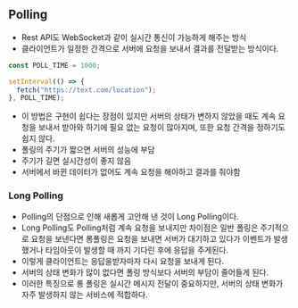 ## Polling

- Rest API도 WebSocket과 같이 실시간 통신이 가능하게 해주는 방식
- 클라이언트가 일정한 간격으로 서버에 요청을 보내서 결과를 전달받는 방식이다.

```js
const POLL_TIME = 1000;

setInterval(() => {
  fetch("https://text.com/location");
}, POLL_TIME);
```

- 이 방법은 구현이 쉽다는 장점이 있지만 서버의 상태가 변하지 않았을 때도 계속 요청을 보내서 받아와 하기에 필요 없는 요청이 많아지며, 또한 요청 간격을 정하기도 쉽지 않다.
- 폴링의 주기가 짧으면 서버의 성능에 부담
- 주기가 길면 실시간성이 좋지 않음
- 서버에서 바뀐 데이터가 없어도 계속 요청을 해야하고 결과를 줘야함

### Long Polling

- Polling의 단점으로 인해 새롭게 고안해 낸 것이 Long Polling이다.
- Long Polling도 Polling처럼 계속 요청을 보내지만 차이점은 일반 폴링은 주기적으로 요청을 보낸다면 롱폴링은 요청을 보내면 서버가 대기하고 있다가 이벤트가 발생했거나 타임아웃이 발생할 때 까지 기다린 후에 응답을 주게된다.
- 이렇게 클라이언트는 응답을받자마자 다시 요청을 보내게 된다.
- 서버의 상태 변화가 많이 없다면 폴링 방식보다 서버의 부담이 줄어들게 된다.
- 이러한 특징으로 롱 폴링은 실시간 메시지 전달이 중요하지만, 서버의 상태 변화가 자주 발생하지 않는 서비스에 적합하다.
